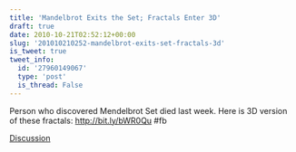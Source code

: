 ```yaml
---
title: 'Mandelbrot Exits the Set; Fractals Enter 3D'
draft: true
date: 2010-10-21T02:52:12+00:00
slug: '201010210252-mandelbrot-exits-set-fractals-3d'
is_tweet: true
tweet_info:
  id: '27960149067'
  type: 'post'
  is_thread: False
---
```




Person who discovered Mendelbrot Set died last week. Here is 3D version of these fractals: http://bit.ly/bWR0Qu #fb

[Discussion](https://x.com/sytelus/status/27960149067)
